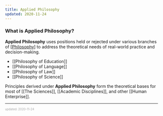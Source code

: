 ```yaml
---
title: Applied Philosophy
updated: 2020-11-24
---
```


### What is Applied Philosophy?

**Applied Philosophy** uses positions held or rejected under various branches of [[Philosophy]] to address the theoretical needs of real-world practice and decision-making.

- [[Philosophy of Education]]
- [[Philosophy of Language]]
- [[Philosophy of Law]]
- [[Philosophy of Science]]

Principles derived under **Applied Philosophy** form the theoretical bases for most of [[The Sciences]], [[Academic Disciplines]], and other [[Human Enterprise]].

---

<sup><sub><font color="#a6a6a6">updated: 2020-11-24</font></sub></sup>

[//begin]: # "Autogenerated link references for markdown compatibility"
[philosophy]: philosophy "Philosophy"
[philosophy-of-education]: philosophy-of-education "Philosophy of Education"
[philosophy-of-language]: philosophy-of-language "Philosophy of Language"
[philosophy-of-law]: philosophy-of-law "Philosophy of Law"
[philosophy-of-science]: philosophy-of-science "Philosophy of Science"
[the-sciences]: the-sciences "The Sciences"
[academic-disciplines]: academic-disciplines "Academic Disciplines"
[human-enterprise]: human-enterprise "Human Enterprise"
[//end]: # "Autogenerated link references"